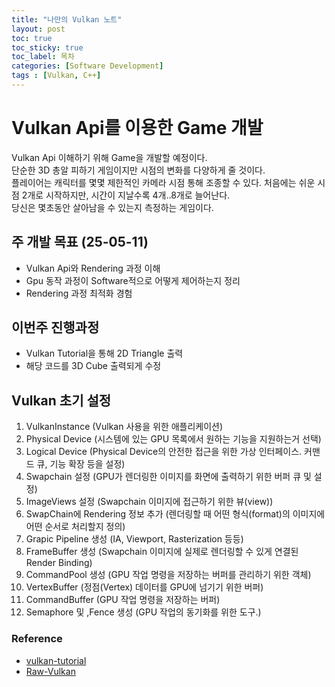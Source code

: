 ```yaml
---
title: "나만의 Vulkan 노트"
layout: post
toc: true
toc_sticky: true
toc_label: 목차
categories: [Software Development]
tags : [Vulkan, C++]
---
```



# Vulkan Api를 이용한 Game 개발

Vulkan Api 이해하기 위해 Game을 개발할 예정이다.  
단순한 3D 총알 피하기 게임이지만 시점의 변화를 다양하게 줄 것이다.  
플레이어는 캐릭터를 몇몇 제한적인 카메라 시점 통해 조종할 수 있다.
처음에는 쉬운 시점 2개로 시작하지만, 시간이 지날수록 4개..8개로 늘어난다.  
당신은 몇초동안 살아남을 수 있는지 측정하는 게임이다.

## 주 개발 목표 (25-05-11)
- Vulkan Api와 Rendering 과정 이해
- Gpu 동작 과정이 Software적으로 어떻게 제어하는지 정리
- Rendering 과정 최적화 경험

## 이번주 진행과정
- Vulkan Tutorial을 통해 2D Triangle 출력
- 해당 코드를 3D Cube 출력되게 수정

## Vulkan 초기 설정

1. VulkanInstance (Vulkan 사용을 위한 애플리케이션)
2. Physical Device (시스템에 있는 GPU 목록에서 원하는 기능을 지원하는거 선택)
3. Logical Device (Physical Device의 안전한 접근을 위한 가상 인터페이스. 커맨드 큐, 기능 확장 등을 설정)
4. Swapchain 설정 (GPU가 렌더링한 이미지를 화면에 출력하기 위한 버퍼 큐 및 설정)
5. ImageViews 설정 (Swapchain 이미지에 접근하기 위한 뷰(view))
6. SwapChain에 Rendering 정보 추가 (렌더링할 때 어떤 형식(format)의 이미지에 어떤 순서로 처리할지 정의)
7. Grapic Pipeline 생성 (IA, Viewport, Rasterization 등등)
8. FrameBuffer 생성 (Swapchain 이미지에 실제로 렌더링할 수 있게 연결된 Render Binding)
9. CommandPool 생성 (GPU 작업 명령을 저장하는 버퍼를 관리하기 위한 객체)
10. VertexBuffer (정점(Vertex) 데이터를 GPU에 넘기기 위한 버퍼)
11. CommandBuffer (GPU 작업 명령을 저장하는 버퍼)
12. Semaphore 및 ,Fence 생성 (GPU 작업의 동기화를 위한 도구.)



### Reference
- [vulkan-tutorial](https://vulkan-tutorial.com/)
- [Raw-Vulkan](https://alain.xyz/blog/raw-vulkan)